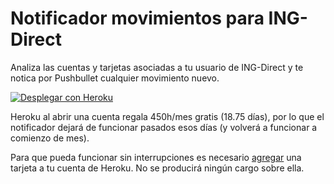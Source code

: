 # Notificador movimientos para ING-Direct

Analiza las cuentas y tarjetas asociadas a tu usuario de ING-Direct y te notica por Pushbullet cualquier movimiento nuevo.

[![Desplegar con Heroku](https://www.herokucdn.com/deploy/button.svg)](https://heroku.com/deploy)


Heroku al abrir una cuenta regala 450h/mes gratis (18.75 días), por lo que el notificador dejará de funcionar pasados esos días (y volverá a funcionar a comienzo de mes).

Para que pueda funcionar sin interrupciones es necesario [agregar](https://dashboard.heroku.com/account/billing) una tarjeta a tu cuenta de Heroku. No se producirá ningún cargo sobre ella.
